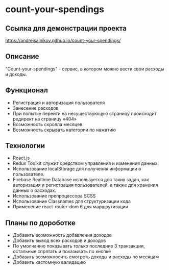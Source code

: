 # count-your-spendings

## Ссылка для демонстрации проекта

https://andreisalnikov.github.io/count-your-spendings/

## Описание

"Count-your-spendings" - cервис, в котором можно вести свои расходы и доходы.

## Функционал
- Регистрация и авторизация пользователя
- Занесение расходов
- При попытке перейти на несуществующую страницу происходит редирект на страницу «404»
- Возможность скролла месяцев
- Возможность скрывать категории по нажатию

## Технологии
- React.js
- Redux Toolkit служит средством управления и изменения данных.
- Использование localStorage для получения информации о пользователе.
- Firebase Realtime Database используется для таких задач, как авторизация и регистрация пользователей, а также для хранения данных о расходах.
- Использование препроцессора SCSS
- Использование Classnames для структуризации кода
- Применение react-router-dom 6 для маршрутизации

## Планы по дороботке
- Добавить возможность добавления доходов
- Добавить вывод всех расходов и доходов
- По умолчанию показывать только последние 3 транзакции, остальные спрятать и показывать по кнопке
- Добавить возможносить смотреть доходы и расходы по месяцам
- Добавить кастомную валидацию


